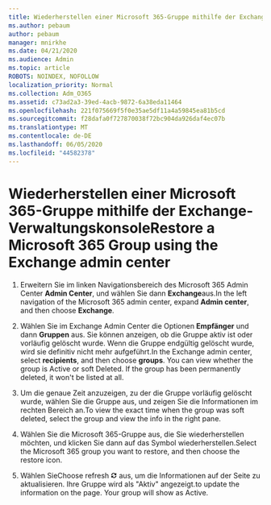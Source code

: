 ```yaml
---
title: Wiederherstellen einer Microsoft 365-Gruppe mithilfe der Exchange-Verwaltungskonsole
ms.author: pebaum
author: pebaum
manager: mnirkhe
ms.date: 04/21/2020
ms.audience: Admin
ms.topic: article
ROBOTS: NOINDEX, NOFOLLOW
localization_priority: Normal
ms.collection: Adm_O365
ms.assetid: c73ad2a3-39ed-4acb-9872-6a38eda11464
ms.openlocfilehash: 221f075669f5f0e35ae5df11a4a59845ea81b5cd
ms.sourcegitcommit: f28dafa0f727870038f72bc904da926daf4ec07b
ms.translationtype: MT
ms.contentlocale: de-DE
ms.lasthandoff: 06/05/2020
ms.locfileid: "44582378"
---
```

# <a name="restore-a-microsoft-365-group-using-the-exchange-admin-center"></a><span data-ttu-id="62999-102">Wiederherstellen einer Microsoft 365-Gruppe mithilfe der Exchange-Verwaltungskonsole</span><span class="sxs-lookup"><span data-stu-id="62999-102">Restore a Microsoft 365 Group using the Exchange admin center</span></span>

1. <span data-ttu-id="62999-103">Erweitern Sie im linken Navigationsbereich des Microsoft 365 Admin Center **Admin Center**, und wählen Sie dann **Exchange**aus.</span><span class="sxs-lookup"><span data-stu-id="62999-103">In the left navigation of the Microsoft 365 admin center, expand **Admin center**, and then choose **Exchange**.</span></span>
    
2. <span data-ttu-id="62999-p101">Wählen Sie im Exchange Admin Center die Optionen **Empfänger** und dann **Gruppen** aus. Sie können anzeigen, ob die Gruppe aktiv ist oder vorläufig gelöscht wurde. Wenn die Gruppe endgültig gelöscht wurde, wird sie definitiv nicht mehr aufgeführt.</span><span class="sxs-lookup"><span data-stu-id="62999-p101">In the Exchange admin center, select **recipients**, and then choose **groups**. You can view whether the group is Active or soft Deleted. If the group has been permanently deleted, it won't be listed at all.</span></span>
    
3. <span data-ttu-id="62999-107">Um die genaue Zeit anzuzeigen, zu der die Gruppe vorläufig gelöscht wurde, wählen Sie die Gruppe aus, und zeigen Sie die Informationen im rechten Bereich an.</span><span class="sxs-lookup"><span data-stu-id="62999-107">To view the exact time when the group was soft deleted, select the group and view the info in the right pane.</span></span>
    
4. <span data-ttu-id="62999-108">Wählen Sie die Microsoft 365-Gruppe aus, die Sie wiederherstellen möchten, und klicken Sie dann auf das Symbol wiederherstellen.</span><span class="sxs-lookup"><span data-stu-id="62999-108">Select the Microsoft 365 group you want to restore, and then choose the restore icon.</span></span>
    
5. <span data-ttu-id="62999-109">Wählen Sie</span><span class="sxs-lookup"><span data-stu-id="62999-109">Choose refresh</span></span> ![Symbol "Aktualisieren"](media/6464df90-2a91-4c1f-92a6-9a38c7696ac3.gif) <span data-ttu-id="62999-p102">aus, um die Informationen auf der Seite zu aktualisieren. Ihre Gruppe wird als "Aktiv" angezeigt.</span><span class="sxs-lookup"><span data-stu-id="62999-p102">to update the information on the page. Your group will show as Active.</span></span> 
    

